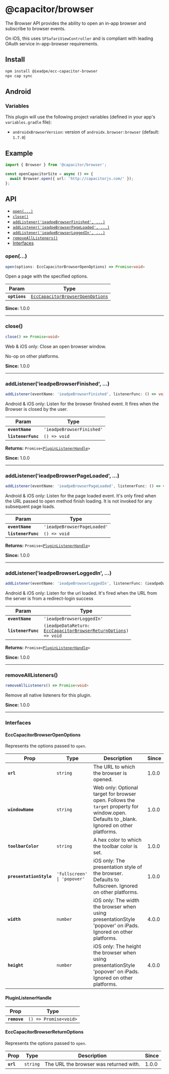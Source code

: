 # @capacitor/browser

The Browser API provides the ability to open an in-app browser and subscribe to browser events.

On iOS, this uses `SFSafariViewController` and is compliant with leading OAuth service in-app-browser requirements.

## Install

```bash
npm install @ieadpe/ecc-capacitor-browser
npx cap sync
```

## Android

### Variables

This plugin will use the following project variables (defined in your app's `variables.gradle` file):

- `androidxBrowserVersion`: version of `androidx.browser:browser` (default: `1.7.0`)

## Example

```typescript
import { Browser } from '@capacitor/browser';

const openCapacitorSite = async () => {
  await Browser.open({ url: 'http://capacitorjs.com/' });
};
```

## API

<docgen-index>

* [`open(...)`](#open)
* [`close()`](#close)
* [`addListener('ieadpeBrowserFinished', ...)`](#addlistenerieadpebrowserfinished-)
* [`addListener('ieadpeBrowserPageLoaded', ...)`](#addlistenerieadpebrowserpageloaded-)
* [`addListener('ieadpeBrowserLoggedIn', ...)`](#addlistenerieadpebrowserloggedin-)
* [`removeAllListeners()`](#removealllisteners)
* [Interfaces](#interfaces)

</docgen-index>

<docgen-api>
<!--Update the source file JSDoc comments and rerun docgen to update the docs below-->

### open(...)

```typescript
open(options: EccCapacitorBrowserOpenOptions) => Promise<void>
```

Open a page with the specified options.

| Param         | Type                                                                                      |
| ------------- | ----------------------------------------------------------------------------------------- |
| **`options`** | <code><a href="#ecccapacitorbrowseropenoptions">EccCapacitorBrowserOpenOptions</a></code> |

**Since:** 1.0.0

--------------------


### close()

```typescript
close() => Promise<void>
```

Web & iOS only: Close an open browser window.

No-op on other platforms.

**Since:** 1.0.0

--------------------


### addListener('ieadpeBrowserFinished', ...)

```typescript
addListener(eventName: 'ieadpeBrowserFinished', listenerFunc: () => void) => Promise<PluginListenerHandle>
```

Android & iOS only: Listen for the browser finished event.
It fires when the Browser is closed by the user.

| Param              | Type                                 |
| ------------------ | ------------------------------------ |
| **`eventName`**    | <code>'ieadpeBrowserFinished'</code> |
| **`listenerFunc`** | <code>() =&gt; void</code>           |

**Returns:** <code>Promise&lt;<a href="#pluginlistenerhandle">PluginListenerHandle</a>&gt;</code>

**Since:** 1.0.0

--------------------


### addListener('ieadpeBrowserPageLoaded', ...)

```typescript
addListener(eventName: 'ieadpeBrowserPageLoaded', listenerFunc: () => void) => Promise<PluginListenerHandle>
```

Android & iOS only: Listen for the page loaded event.
It's only fired when the URL passed to open method finish loading.
It is not invoked for any subsequent page loads.

| Param              | Type                                   |
| ------------------ | -------------------------------------- |
| **`eventName`**    | <code>'ieadpeBrowserPageLoaded'</code> |
| **`listenerFunc`** | <code>() =&gt; void</code>             |

**Returns:** <code>Promise&lt;<a href="#pluginlistenerhandle">PluginListenerHandle</a>&gt;</code>

**Since:** 1.0.0

--------------------


### addListener('ieadpeBrowserLoggedIn', ...)

```typescript
addListener(eventName: 'ieadpeBrowserLoggedIn', listenerFunc: (ieadpeDataReturn: EccCapacitorBrowserReturnOptions) => void) => Promise<PluginListenerHandle>
```

Android & iOS only: Listen for the url loaded.
It's fired when the URL from the server is from a redirect-login success

| Param              | Type                                                                                                                         |
| ------------------ | ---------------------------------------------------------------------------------------------------------------------------- |
| **`eventName`**    | <code>'ieadpeBrowserLoggedIn'</code>                                                                                         |
| **`listenerFunc`** | <code>(ieadpeDataReturn: <a href="#ecccapacitorbrowserreturnoptions">EccCapacitorBrowserReturnOptions</a>) =&gt; void</code> |

**Returns:** <code>Promise&lt;<a href="#pluginlistenerhandle">PluginListenerHandle</a>&gt;</code>

**Since:** 1.0.0

--------------------


### removeAllListeners()

```typescript
removeAllListeners() => Promise<void>
```

Remove all native listeners for this plugin.

**Since:** 1.0.0

--------------------


### Interfaces


#### EccCapacitorBrowserOpenOptions

Represents the options passed to `open`.

| Prop                    | Type                                   | Description                                                                                                                                | Since |
| ----------------------- | -------------------------------------- | ------------------------------------------------------------------------------------------------------------------------------------------ | ----- |
| **`url`**               | <code>string</code>                    | The URL to which the browser is opened.                                                                                                    | 1.0.0 |
| **`windowName`**        | <code>string</code>                    | Web only: Optional target for browser open. Follows the `target` property for window.open. Defaults to _blank. Ignored on other platforms. | 1.0.0 |
| **`toolbarColor`**      | <code>string</code>                    | A hex color to which the toolbar color is set.                                                                                             | 1.0.0 |
| **`presentationStyle`** | <code>'fullscreen' \| 'popover'</code> | iOS only: The presentation style of the browser. Defaults to fullscreen. Ignored on other platforms.                                       | 1.0.0 |
| **`width`**             | <code>number</code>                    | iOS only: The width the browser when using presentationStyle 'popover' on iPads. Ignored on other platforms.                               | 4.0.0 |
| **`height`**            | <code>number</code>                    | iOS only: The height the browser when using presentationStyle 'popover' on iPads. Ignored on other platforms.                              | 4.0.0 |


#### PluginListenerHandle

| Prop         | Type                                      |
| ------------ | ----------------------------------------- |
| **`remove`** | <code>() =&gt; Promise&lt;void&gt;</code> |


#### EccCapacitorBrowserReturnOptions

Represents the options passed to `open`.

| Prop      | Type                | Description                            | Since |
| --------- | ------------------- | -------------------------------------- | ----- |
| **`url`** | <code>string</code> | The URL the browser was returned with. | 1.0.0 |

</docgen-api>
